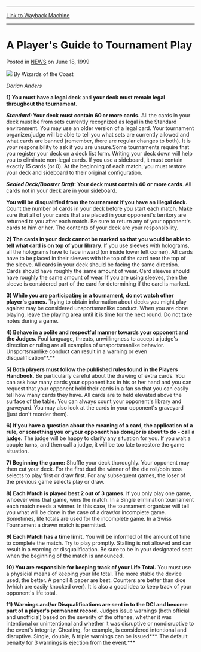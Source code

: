 
---
[Link to Wayback Machine](https://web.archive.org/web/20210501184625/https://magic.wizards.com/en/articles/archive/players-guide-tournament-play-1999-06-18)

[_metadata_:author]:- "Wizards of the Coast"
[_metadata_:description]:- "Dorian Anders 1) You must have a legal deck and your deck must remain legal throughout the tournament. Standard: Your deck must contain 60 or more cards. All the cards in your deck must be from sets currently recognized as legal in the Standard environment. You may use an older version of a legal card. Your tournament organizer/judge will be able to tell you what sets are"
[_metadata_:generator]:- "Drupal 7 (http://drupal.org)"
[_metadata_:node]:- "938171"
[_metadata_:publish_date]:- "1999-06-18"
[_metadata_:source]:- "div-main-content"
[_metadata_:title]:- "A Player's Guide to Tournament Play"
[_metadata_:wayback_capture_timestamp]:- "2021-05-01 18:46:25"
[_metadata_:wayback_raw_url]:- "https://web.archive.org/web/20210501184625id_/https://magic.wizards.com/en/articles/archive/players-guide-tournament-play-1999-06-18"
[_metadata_:wayback_url]:- "https://magic.wizards.com/en/articles/archive/players-guide-tournament-play-1999-06-18"
---


A Player's Guide to Tournament Play
===================================



 Posted in [NEWS](/en/articles?source=MX_Nav2020)
 on June 18, 1999 






![](https://media.magic.wizards.com/styles/auth_small/public/images/person/wizards_author.jpg)
By Wizards of the Coast











*Dorian Anders*


**1) You must have a legal deck** and **your deck must remain legal throughout the tournament.**


***Standard:* Your deck must contain 60 or more cards.** All the cards in your deck must be from sets currently recognized as legal in the Standard environment. You may use an older version of a legal card. Your tournament organizer/judge will be able to tell you what sets are currently allowed and what cards are banned (remember, there are regular changes to both). It is *your* responsibility to ask if you are unsure.Some tournaments require that you register your deck on a deck list form. Writing your deck down will help you to eliminate non-legal cards. If you use a sideboard, it must contain exactly 15 cards (or 0). At the beginning of each match, you must restore your deck and sideboard to their original configuration.


***Sealed Deck/Booster Draft*: Your deck must contain 40 or more cards**. All cards not in your deck are in your sideboard.


**You will be disqualified from the tournament if you have an illegal deck.** Count the number of cards in your deck before you start each match. Make sure that all of your cards that are placed in your opponent's territory are returned to you after each match. Be sure to return any of your opponent's cards to him or her. The contents of your deck are your responsibility.


**2) The cards in your deck cannot be marked so that you would be able to tell what card is on top of your library**. If you use sleeves with holograms, all the holograms have to face inward (on inside lower left corner). All cards have to be placed in their sleeves with the top of the card near the top of the sleeve. All cards in your deck should be facing the same direction. Cards should have roughly the same amount of wear. Card sleeves should have roughly the same amount of wear. If you are using sleeves, then the sleeve is considered part of the card for determining if the card is marked.


**3) While you are participating in a tournament, do not watch other player's games.** Trying to obtain information about decks you might play against may be considered unsportsmanlike conduct. When you are done playing, leave the playing area until it is time for the next round. Do not take notes during a game.


**4) Behave in a polite and respectful manner towards your opponent and the Judges.** Foul language, threats, unwillingness to accept a judge's direction or ruling are all examples of unsportsmanlike behavior. Unsportsmanlike conduct can result in a warning or even disqualification**.**


**5) Both players must follow the published rules found in the Players Handbook.** Be particularly careful about the drawing of extra cards. You can ask how many cards your opponent has in his or her hand and you can request that your opponent hold their cards in a fan so that you can easily tell how many cards they have. All cards are to held elevated above the surface of the table. You can always count your opponent's library and graveyard. You may also look at the cards in your opponent's graveyard (just don't reorder them).


**6) If you have a question about the meaning of a card, the application of a rule, or something you or your opponent has done/or is about to do - call a judge.** The judge will be happy to clarify any situation for you. If you wait a couple turns, and then call a judge, it will be too late to restore the game situation.


**7) Beginning the game:** Shuffle your deck thoroughly. Your opponent may then cut your deck. For the first duel the winner of the die roll/coin toss selects to play first or draw first. For any subsequent games, the loser of the previous game selects play or draw.


**8) Each Match is played best 2 out of 3 games.** If you only play one game, whoever wins that game, wins the match. In a Single elimination tournament each match needs a winner. In this case, the tournament organizer will tell you what will be done in the case of a draw/or incomplete game. Sometimes, life totals are used for the incomplete game. In a Swiss Tournament a drawn match is permitted.


**9) Each Match has a time limit.** You will be informed of the amount of time to complete the match. Try to play promptly. Stalling is not allowed and can result in a warning or disqualification. Be sure to be in your designated seat when the beginning of the match is announced.


**10) You are responsible for keeping track of your Life Total.** You must use a physicial means of keeping your life total. The more stable the device used, the better. A pencil & paper are best. Counters are better than dice (which are easily knocked over). It is also a good idea to keep track of your opponent's life total.


**11) Warnings and/or Disqualifications are sent in to the DCI and become part of a player's permanent record.** Judges issue warnings (both official and unofficial) based on the severity of the offense, whether it was intentional or unintentional and whether it was disruptive or nondisruptive to the event's integrity. Cheating, for example, is considered intentional and disruptive. Single, double, & triple warnings can be issued***. The default penalty for 3 warnings is ejection from the event.***







